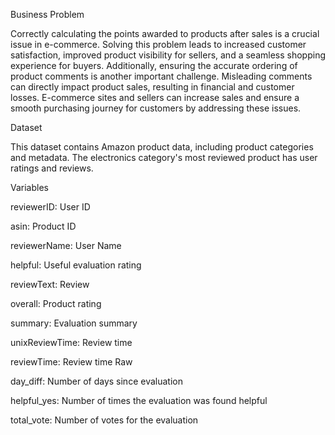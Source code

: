 Business Problem

Correctly calculating the points awarded to products after sales is a crucial issue in e-commerce. Solving this problem leads to increased customer satisfaction, improved product visibility for sellers, and a seamless shopping experience for buyers. Additionally, ensuring the accurate ordering of product comments is another important challenge. Misleading comments can directly impact product sales, resulting in financial and customer losses. E-commerce sites and sellers can increase sales and ensure a smooth purchasing journey for customers by addressing these issues.

Dataset

This dataset contains Amazon product data, including product categories and metadata.
The electronics category's most reviewed product has user ratings and reviews.

Variables

reviewerID: User ID

asin: Product ID

reviewerName: User Name

helpful: Useful evaluation rating

reviewText: Review

overall: Product rating

summary: Evaluation summary

unixReviewTime: Review time

reviewTime: Review time Raw

day_diff: Number of days since evaluation

helpful_yes: Number of times the evaluation was found helpful

total_vote: Number of votes for the evaluation
